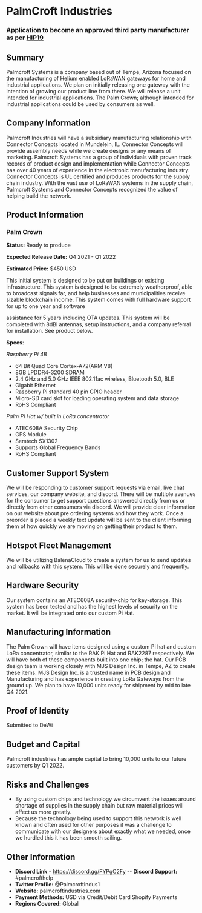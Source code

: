 # PalmCroft Industries
### Application to become an approved third party manufacturer as per [HIP19](https://github.com/helium/HIP/blob/master/0019-third-party-manufacturers.md)

## Summary
Palmcroft Systems is a company based out of Tempe, Arizona focused on the manufacturing of Helium
enabled LoRaWAN gateways for home and industrial applications. We plan on initially releasing one
gateway with the intention of growing our product line from there. We will release a unit intended for
industrial applications. The Palm Crown; although intended for industrial applications could be used by
consumers as well.

## Company Information
Palmcroft Industries will have a subsidiary manufacturing relationship with Connector Concepts located
in Mundelein, IL. Connector Concepts will provide assembly needs while we create designs or any means
of marketing. Palmcroft Systems has a group of individuals with proven track records of product design
and implementation while Connector Concepts has over 40 years of experience in the electronic
manufacturing industry. Connector Concepts is UL certified and produces products for the supply chain
industry. With the vast use of LoRaWAN systems in the supply chain, Palmcroft Systems and Connector
Concepts recognized the value of helping build the network.

## Product Information
### Palm Crown
**Status:** Ready to produce

**Expected Release Date:** Q4 2021 - Q1 2022

**Estimated Price:** $450 USD

This initial system is designed to be put on buildings or existing infrastructure. This system is designed to
be extremely weatherproof, able to broadcast signals far, and help businesses and municipalities receive
sizable blockchain income. This system comes with full hardware support for up to one year and software

assistance for 5 years including OTA updates. This system will be completed with 8dBi antennas, setup
instructions, and a company referral for installation. See product below.

**Specs**:

*Raspberry Pi 4B*
- 64 Bit Quad Core Cortex-A72(ARM V8)
- 8GB LPDDR4-3200 SDRAM
- 2.4 GHz and 5.0 GHz IEEE 802.11ac wireless, Bluetooth 5.0, BLE
- Gigabit Ethernet
- Raspberry Pi standard 40 pin GPIO header
- Micro-SD card slot for loading operating system and data storage
- RoHS Compliant

*Palm Pi Hat w/ built in LoRa concentrator*
- ATEC608A Security Chip
- GPS Module
- Semtech SX1302
- Supports Global Frequency Bands
- RoHS Compliant

## Customer Support System
We will be responding to customer support requests via email, live chat services, our company website,
and discord. There will be multiple avenues for the consumer to get support questions answered directly
from us or directly from other consumers via discord. We will provide clear information on our website
about pre ordering systems and how they work. Once a preorder is placed a weekly text update will be
sent to the client informing them of how quickly we are moving on getting their product to them.

## Hotspot Fleet Management
We will be utilizing BalenaCloud to create a system for us to send updates and rollbacks with this system.
This will be done securely and frequently.

## Hardware Security
Our system contains an ATEC608A security-chip for key-storage. This system has been tested and has the
highest levels of security on the market. It will be integrated onto our custom Pi Hat.

## Manufacturing Information
The Palm Crown will have items designed using a custom Pi hat and custom LoRa concentrator, similar
to the RAK Pi Hat and RAK2287 respectively. We will have both of these components built into one chip;
the hat. Our PCB design team is working closely with MJS Design Inc. in Tempe, AZ to create these
items. MJS Design Inc. is a trusted name in PCB design and Manufacturing and has experience in creating LoRa Gateways from the ground up. We plan to have 10,000 units ready for shipment by mid to
late Q4 2021.

## Proof of Identity
Submitted to DeWi

## Budget and Capital
Palmcroft industries has ample capital to bring 10,000 units to our future customers by Q1 2022.

## Risks and Challenges
- By using custom chips and technology we circumvent the issues around shortage of supplies in
the supply chain but raw material prices will affect us more greatly.
- Because the technology being used to support this network is well known and often used for other
purposes it was a challenge to communicate with our designers about exactly what we needed,
once we hurdled this it has been smooth sailing.

## Other Information
- **Discord Link** - https://discord.gg/FYPgC2Fy
-- **Discord Support:** #palmcrofthelp
- **Twitter Profile:** @PalmcroftIndus1
- **Website:** palmcroftindustries.com
- **Payment Methods:** USD via Credit/Debit Card Shopify Payments
- **Regions Covered:** Global
